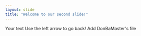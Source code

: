 ```yaml
---
layout: slide
title: "Welcome to our second slide!"
---
```

Your text
Use the left arrow to go back!
Add DonBaMaster's file
